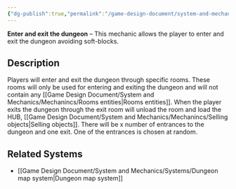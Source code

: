 ```yaml
---
{"dg-publish":true,"permalink":"/game-design-document/system-and-mechanics/mechanincs/enter-and-exit-the-dungeon/"}
---
```


**Enter and exit the dungeon** – This mechanic  allows the player to enter and exit the dungeon avoiding soft-blocks.
## Description
Players will enter and exit the dungeon through specific rooms. These rooms will only be used for entering and exiting the dungeon and will not contain any [[Game Design Document/System and Mechanics/Mechanincs/Rooms entities\|Rooms entities]].
When the player exits the dungeon through the exit room will unload the room and load the HUB, [[Game Design Document/System and Mechanics/Mechanincs/Selling objects\|Selling objects]].
There will be x number of entrances to the dungeon and one exit. One of the entrances is chosen at random.
## Related Systems
- [[Game Design Document/System and Mechanics/Systems/Dungeon map system\|Dungeon map system]]
